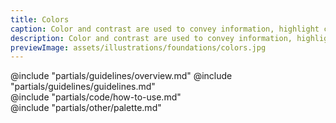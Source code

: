 ```yaml
---
title: Colors
caption: Color and contrast are used to convey information, highlight content, and communicate intent.
description: Color and contrast are used to convey information, highlight content, and communicate intent.
previewImage: assets/illustrations/foundations/colors.jpg
---
```


<section data-tab="Guidelines">
  @include "partials/guidelines/overview.md"
  @include "partials/guidelines/guidelines.md"
</section>

<section data-tab="Code">
  @include "partials/code/how-to-use.md"
</section>

<section data-tab="Palette">
  @include "partials/other/palette.md"
</section>

